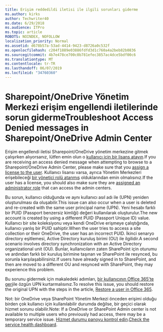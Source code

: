 ```yaml
---
title: Erişim reddedildi iletisi ile ilgili sorunları giderme
ms.author: kirks
author: Techwriter40
ms.date: 6/29/2018
ms.audience: ITPro
ms.topic: article
ROBOTS: NOINDEX, NOFOLLOW
localization_priority: Normal
ms.assetid: d678b57a-53ad-4414-9423-d8726a0c532f
ms.openlocfilehash: c204f1889e03886fdfd3d1c760a4a2beb82b0836
ms.sourcegitcommit: 4b7e478ce700c0b781efec3857ac4dce5bdf00c6
ms.translationtype: MT
ms.contentlocale: tr-TR
ms.lasthandoff: 06/07/2019
ms.locfileid: "34760360"
---
```

# <a name="troubleshoot-access-denied-messages-in-sharepointonedrive-admin-center"></a><span data-ttu-id="badd8-102">Sharepoint/OneDrive Yönetim Merkezi erişim engellendi iletilerinde sorun giderme</span><span class="sxs-lookup"><span data-stu-id="badd8-102">Troubleshoot Access Denied messages in Sharepoint/OneDrive Admin Center</span></span>

<span data-ttu-id="badd8-103">Erişim engellendi iletisi Sharepoint/OneDrive yönetim merkezine gitmek çalışırken alıyorsanız, lütfen emin olun o [kullanıcı için bir lisans atayın](https://docs.microsoft.com/office365/admin/subscriptions-and-billing/assign-licenses-to-users?view=o365-worldwide&amp;tabs=One).</span><span class="sxs-lookup"><span data-stu-id="badd8-103">If you are receiving an access denied message when attempting to browse to a Sharepoint/OneDrive Admin Center, please make sure that you [assign a license to the user](https://docs.microsoft.com/office365/admin/subscriptions-and-billing/assign-licenses-to-users?view=o365-worldwide&amp;tabs=One).</span></span> <span data-ttu-id="badd8-104">Kullanıcı lisansı varsa, ayrıca Yönetim Merkezleri erişebileceği [bir yönetici rolü atanmış](https://docs.microsoft.com/office365/admin/add-users/about-admin-roles?view=o365-worldwide) olduklarından emin olmalısınız.</span><span class="sxs-lookup"><span data-stu-id="badd8-104">If the user has a license, you should also make sure they are [assigned an administrator role](https://docs.microsoft.com/office365/admin/add-users/about-admin-roles?view=o365-worldwide) that can access the admin centers.</span></span>

<span data-ttu-id="badd8-105">Bu sorun, kullanıcı olduğunda ve aynı kullanıcı asıl adı ile (UPN) yeniden oluşturulması da oluşabilir.</span><span class="sxs-lookup"><span data-stu-id="badd8-105">This issue can also occur when a user is deleted and re-created with the same user principal name (UPN).</span></span> <span data-ttu-id="badd8-106">Yeni hesabı farklı bir PUID (Passport benzersiz kimliği) değeri kullanılarak oluşturulur.</span><span class="sxs-lookup"><span data-stu-id="badd8-106">The new account is created by using a different PUID (Passport Unique ID) value.</span></span> <span data-ttu-id="badd8-107">Kullanıcı bir site koleksiyonu veya kendi OneDrive erişmeye çalıştığında, kullanıcı yanlış bir PUID sahiptir.</span><span class="sxs-lookup"><span data-stu-id="badd8-107">When the user tries to access a site collection or their OneDrive, the user has an incorrect PUID.</span></span> <span data-ttu-id="badd8-108">İkinci senaryo directory eşitlemesi, Active Directory kuruluş birimi (OU) ile ilgilidir.</span><span class="sxs-lookup"><span data-stu-id="badd8-108">A second scenario involves directory synchronization with an Active Directory organizational unit (OU).</span></span> <span data-ttu-id="badd8-109">Bunlar, kullanıcıların zaten SharePoint için oturumu ve ardından farklı bir kuruluş birimine taşınan ve SharePoint ile resynced, bu sorunla karşılaşabilirsiniz.</span><span class="sxs-lookup"><span data-stu-id="badd8-109">If users have already signed in to SharePoint, and then are moved to a different OU and resynced with SharePoint, they may experience this problem.</span></span>

<span data-ttu-id="badd8-110">Bu sorunu gidermek için makaledeki adımları, [bir kullanıcının Office 365'te geri](https://docs.microsoft.com/office365/admin/add-users/restore-user?view=o365-worldwide)ile özgün UPN kurtarmalısınız.</span><span class="sxs-lookup"><span data-stu-id="badd8-110">To resolve this issue, you should restore the original UPN with the steps in the article, [Restore a user in Office 365](https://docs.microsoft.com/office365/admin/add-users/restore-user?view=o365-worldwide).</span></span>

<span data-ttu-id="badd8-111">Not: bir OneDrive veya SharePoint Yönetim Merkezi önceden erişimi olduğu birden çok kullanıcı için kullanılabilir durumda değilse, bir geçici olarak hizmet sorunu olabilir.</span><span class="sxs-lookup"><span data-stu-id="badd8-111">Note: If a OneDrive or SharePoint Admin center is not available to multiple users who previously had access, there may be a temporary service issue.</span></span>  <span data-ttu-id="badd8-112">[Hizmet durumu panoyu kontrol edin](https://portal.office.com/adminportal/home#/servicehealth).</span><span class="sxs-lookup"><span data-stu-id="badd8-112">[Check the service health dashboard](https://portal.office.com/adminportal/home#/servicehealth).</span></span>


